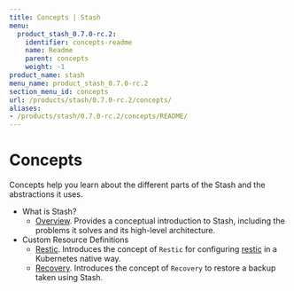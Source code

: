 ```yaml
---
title: Concepts | Stash
menu:
  product_stash_0.7.0-rc.2:
    identifier: concepts-readme
    name: Readme
    parent: concepts
    weight: -1
product_name: stash
menu_name: product_stash_0.7.0-rc.2
section_menu_id: concepts
url: /products/stash/0.7.0-rc.2/concepts/
aliases:
- /products/stash/0.7.0-rc.2/concepts/README/
---
```


# Concepts

Concepts help you learn about the different parts of the Stash and the abstractions it uses.

- What is Stash?
  - [Overview](/products/stash/0.7.0-rc.2/concepts/what-is-stash/overview). Provides a conceptual introduction to Stash, including the problems it solves and its high-level architecture.
- Custom Resource Definitions
  - [Restic](/products/stash/0.7.0-rc.2/concepts/crds/restic). Introduces the concept of `Restic` for configuring [restic](https://restic.net) in a Kubernetes native way.
  - [Recovery](/products/stash/0.7.0-rc.2/concepts/crds/recovery). Introduces the concept of `Recovery` to restore a backup taken using Stash.
